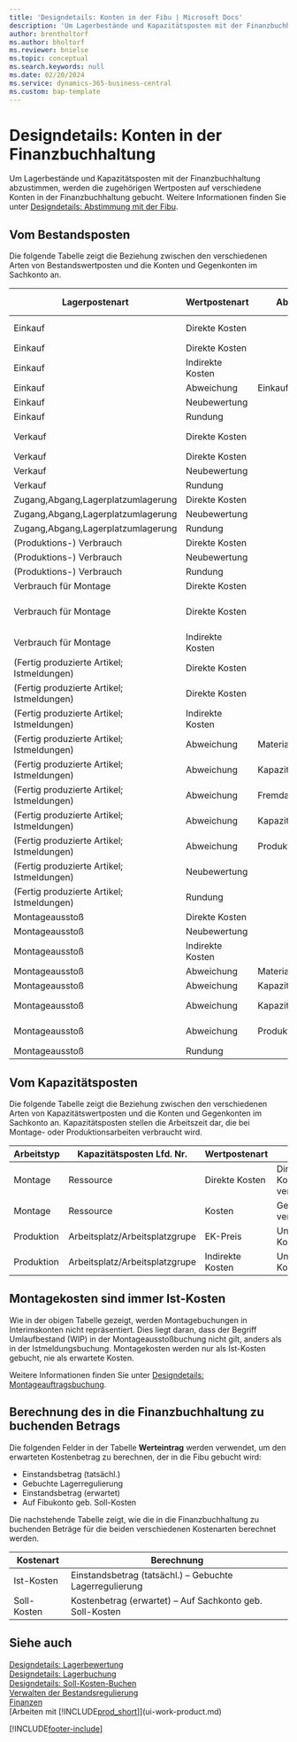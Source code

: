 ```yaml
---
title: 'Designdetails: Konten in der Fibu | Microsoft Docs'
description: 'Um Lagerbestände und Kapazitätsposten mit der Finanzbuchhaltung abzustimmen, werden die zugehörigen Wertposten auf verschiedene Konten in der Finanzbuchhaltung gebucht.'
author: brentholtorf
ms.author: bholtorf
ms.reviewer: bnielse
ms.topic: conceptual
ms.search.keywords: null
ms.date: 02/20/2024
ms.service: dynamics-365-business-central
ms.custom: bap-template
---
```

# Designdetails: Konten in der Finanzbuchhaltung

Um Lagerbestände und Kapazitätsposten mit der Finanzbuchhaltung abzustimmen, werden die zugehörigen Wertposten auf verschiedene Konten in der Finanzbuchhaltung gebucht. Weitere Informationen finden Sie unter [Designdetails: Abstimmung mit der Fibu](design-details-reconciliation-with-the-general-ledger.md).  

## Vom Bestandsposten  

Die folgende Tabelle zeigt die Beziehung zwischen den verschiedenen Arten von Bestandswertposten und die Konten und Gegenkonten im Sachkonto an.  

|**Lagerpostenart**|**Wertpostenart**|**Abweichungsart**|**Soll-Kosten**|**Konto**|**Gegenkonto**|  
|--------------------------------|--------------------------|-----------------------|-----------------------|-----------------|---------------------------|  
|Einkauf|Direkte Kosten||Ja|Lager (Interim)|Lagerzugangskonto (Interim)|  
|Einkauf|Direkte Kosten||Nr.|Lagerbest.|Direkte Kosten verrechnet|  
|Einkauf|Indirekte Kosten||Nr.|Lagerbest.|Gemeinkosten verrechnet|  
|Einkauf|Abweichung|Einkauf|Nr.|Lagerbest.|Einkaufsabweichung|  
|Einkauf|Neubewertung||Nr.|Lagerbest.|Lagerkorrektur|  
|Einkauf|Rundung||Nr.|Lagerbest.|Lagerkorrektur|  
|Verkauf|Direkte Kosten||Ja|Lager (Interim)|LAGERVERBR (Interim)|  
|Verkauf|Direkte Kosten||Nr.|Lagerbest.|LAGERVERBR|  
|Verkauf|Neubewertung||Nr.|Lagerbest.|Lagerkorrektur|  
|Verkauf|Rundung||Nr.|Lagerbest.|Lagerkorrektur|  
|Zugang,Abgang,Lagerplatzumlagerung|Direkte Kosten||Nr.|Lagerbest.|Lagerkorrektur|  
|Zugang,Abgang,Lagerplatzumlagerung|Neubewertung||Nr.|Lagerbest.|Lagerkorrektur|  
|Zugang,Abgang,Lagerplatzumlagerung|Rundung||Nr.|Lagerbest.|Lagerkorrektur|  
|(Produktions-) Verbrauch|Direkte Kosten||Nr.|Lagerbest.|WIP|  
|(Produktions-) Verbrauch|Neubewertung||Nr.|Lagerbest.|Lagerkorrektur|  
|(Produktions-) Verbrauch|Rundung||Nr.|Lagerbest.|Lagerkorrektur|  
|Verbrauch für Montage|Direkte Kosten||Nr.|Lagerbest.|Lagerkorrektur|  
|Verbrauch für Montage|Direkte Kosten||Nr.|Direkte Kosten verrechnet|Lagerkorrektur|  
|Verbrauch für Montage|Indirekte Kosten||Nr.|Gemeinkosten verrechnet|Lagerkorrektur|  
|(Fertig produzierte Artikel; Istmeldungen)|Direkte Kosten||Ja|Lager (Interim)|WIP|  
|(Fertig produzierte Artikel; Istmeldungen)|Direkte Kosten||Nr.|Lagerbest.|WIP|  
|(Fertig produzierte Artikel; Istmeldungen)|Indirekte Kosten||Nr.|Lagerbest.|Gemeinkosten verrechnet|  
|(Fertig produzierte Artikel; Istmeldungen)|Abweichung|Material|Nr.|Lagerbest.|Materialabweichung|  
|(Fertig produzierte Artikel; Istmeldungen)|Abweichung|Kapazität|Nr.|Lagerbest.|Kapazitätsabweichung|  
|(Fertig produzierte Artikel; Istmeldungen)|Abweichung|Fremdarbeit|Nr.|Lagerbest.|Fremdarbeitskostenabweichung|  
|(Fertig produzierte Artikel; Istmeldungen)|Abweichung|Kapazitätsgemeinkosten|Nr.|Lagerbest.|Kap.-Gemeinkostenabweichung|  
|(Fertig produzierte Artikel; Istmeldungen)|Abweichung|Produktionsgemeinkosten|Nr.|Lagerbest.|Prod.-Gemeinkostenabweichung|  
|(Fertig produzierte Artikel; Istmeldungen)|Neubewertung||Nr.|Lagerbest.|Lagerkorrektur|  
|(Fertig produzierte Artikel; Istmeldungen)|Rundung||Nr.|Lagerbest.|Lagerkorrektur|  
|Montageausstoß|Direkte Kosten||Nr.|Lagerbest.|Lagerkorrektur|  
|Montageausstoß|Neubewertung||Nr.|Lagerbest.|Lagerkorrektur|  
|Montageausstoß|Indirekte Kosten||Nr.|Lagerbest.|Gemeinkosten verrechnet|  
|Montageausstoß|Abweichung|Material|Nr.|Lagerbest.|Materialabweichung|  
|Montageausstoß|Abweichung|Kapazität|Nr.|Lagerbest.|Kapazitätsabweichung|  
|Montageausstoß|Abweichung|Kapazitätsgemeinkosten|Nr.|Lagerbest.|Kap.-Gemeinkostenabweichung|  
|Montageausstoß|Abweichung|Produktionsgemeinkosten|Nr.|Lagerbest.|Prod.-Gemeinkostenabweichung|  
|Montageausstoß|Rundung||Nr.|Lagerbest.|Lagerkorrektur|  

## Vom Kapazitätsposten  

 Die folgende Tabelle zeigt die Beziehung zwischen den verschiedenen Arten von Kapazitätswertposten und die Konten und Gegenkonten im Sachkonto an. Kapazitätsposten stellen die Arbeitszeit dar, die bei Montage- oder Produktionsarbeiten verbraucht wird.  

|**Arbeitstyp**|**Kapazitätsposten Lfd. Nr.**|**Wertpostenart**|**Konto**|**Gegenkonto**|  
|-------------------|------------------------------------|--------------------------|-----------------|---------------------------|  
|Montage|Ressource|Direkte Kosten|Direkte Kosten verrechnet|Lagerkorrektur|  
|Montage|Ressource|Kosten|Gemeinkosten verrechnet|Lagerkorrektur|  
|Produktion|Arbeitsplatz/Arbeitsplatzgrupe|EK-Preis|Unf.-Arbeit-Konto|Direkte Kosten verrechnet|  
|Produktion|Arbeitsplatz/Arbeitsplatzgrupe|Indirekte Kosten|Unf.-Arbeit-Konto|Gemeinkosten verrechnet|  

## Montagekosten sind immer Ist-Kosten  

 Wie in der obigen Tabelle gezeigt, werden Montagebuchungen in Interimskonten nicht repräsentiert. Dies liegt daran, dass der Begriff Umlaufbestand (WIP) in der Montageausstoßbuchung nicht gilt, anders als in der Istmeldungsbuchung. Montagekosten werden nur als Ist-Kosten gebucht, nie als erwartete Kosten.  

 Weitere Informationen finden Sie unter [Designdetails: Montageauftragsbuchung](design-details-assembly-order-posting.md).  

## Berechnung des in die Finanzbuchhaltung zu buchenden Betrags  

 Die folgenden Felder in der Tabelle **Werteintrag** werden verwendet, um den erwarteten Kostenbetrag zu berechnen, der in die Fibu gebucht wird:  

- Einstandsbetrag (tatsächl.)  
- Gebuchte Lagerregulierung  
- Einstandsbetrag (erwartet)  
- Auf Fibukonto geb. Soll-Kosten  

Die nachstehende Tabelle zeigt, wie die in die Finanzbuchhaltung zu buchenden Beträge für die beiden verschiedenen Kostenarten berechnet werden.  

|Kostenart|Berechnung|  
|---------------|-----------------|  
|Ist-Kosten|Einstandsbetrag (tatsächl.) – Gebuchte Lagerregulierung|  
|Soll-Kosten|Kostenbetrag (erwartet) – Auf Sachkonto geb. Soll-Kosten|  

## Siehe auch   

[Designdetails: Lagerbewertung](design-details-inventory-costing.md)  
[Designdetails: Lagerbuchung](design-details-inventory-posting.md)  
[Designdetails: Soll-Kosten-Buchen](design-details-expected-cost-posting.md)  
[Verwalten der Bestandsregulierung](finance-manage-inventory-costs.md)  
[Finanzen](finance.md)  
[Arbeiten mit [!INCLUDE[prod_short](includes/prod_short.md)]](ui-work-product.md)  

[!INCLUDE[footer-include](includes/footer-banner.md)]